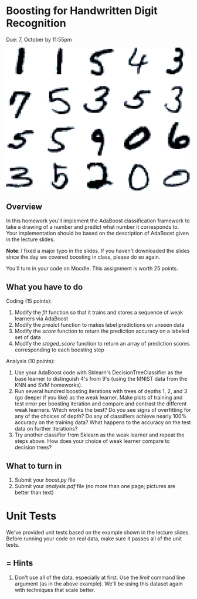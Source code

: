Boosting for Handwritten Digit Recognition 
=

Due: 7, October by 11:55pm

![Samples of Handwritten Digits](mnist.png "MNIST Digits")

Overview
--------

In this homework you'll implement the AdaBoost classification
framework to take a drawing of a number and predict what number it
corresponds to.  Your implementation should be based on the description 
of AdaBoost given in the lecture slides.  

**Note**: I fixed a major typo in the slides.  If you haven't downloaded
the slides since the day we covered boosting in class, please do so again. 


You'll turn in your code on Moodle.  This assignment is worth 25
points.

What you have to do
----

Coding (15 points):

1.  Modify the _fit_ function so that it trains and stores a sequence of weak learners via AdaBoost  
1.  Modify the _predict_ function to makes label predictions on unseen data 
1.  Modify the _score_ function to return the prediction accuracy on a labeled set of data 
1.  Modify the *staged_score* function to return an array of prediction scores corresponding to each boosting step 

Analysis (10 points):

1.  Use your AdaBoost code with Sklearn's DecisionTreeClassifier as the base learner to distinguish 4's from 9's (using the MNIST data from the KNN and SVM homeworks). 
1.  Run several hundred boosting iterations with trees of depths 1, 2, and 3 (go deeper if you like) as the weak learner.  Make plots of training and test error per boosting iteration and compare and contrast the different weak learners.  Which works the best?  Do you see signs of overfitting for any of the choices of depth?  Do any of classifiers achieve nearly 100% accuracy on the training data?  What happens to the accuracy on the test data on further iterations?    
1.  Try another classifier from Sklearn as the weak learner and repeat the steps above.  How does your choice of weak learner compare to decision trees?  

What to turn in
-

1.  Submit your _boost.py_ file
1.  Submit your _analysis.pdf_ file (no more than one page; pictures
    are better than text)

Unit Tests
=

We've provided unit tests based on the example shown in the lecture slides. 
  Before running your code on real data, make sure it passes
all of the unit tests.

=
Hints
-

1.  Don't use all of the data, especially at first.  Use the _limit_
    command line argument (as in the above example).  We'll be using
    this dataset again with techniques that scale better.
